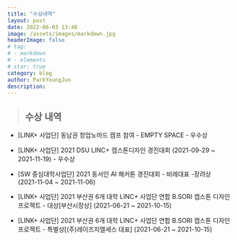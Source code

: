 ```yaml
---
title: "수상내역"
layout: post
date: 2022-06-03 13:48
image: /assets/images/markdown.jpg
headerImage: false
# tag:
# - markdown
# - elements
# star: true
category: blog
author: ParkYoungJun
description:
---
```

> ## 수상 내역 

 - [LINK+ 사업단] 동남권 창업노마드 캠프 참여 - EMPTY SPACE - 우수상   

 - [LINK+ 사업단] 2021 DSU LINC+ 캡스톤디자인 경진대회 (2021-09-29 ~ 2021-11-19) - 우수상   
 
 - [SW 중심대학사업단] 2021 동서인 AI 해커톤 경진대회 - 비례대표 -장려상 (2021-11-04 ~ 2021-11-06)

 - [LINK+ 사업단] 2021 부산권 6개 대학 LINC+ 사업단 연합 B.SORI 캡스톤 디자인 프로젝트  - 대상[부산시장상] (2021-06-21 ~ 2021-10-15)     

 - [LINK+ 사업단] 2021 부산권 6개 대학 LINC+ 사업단 연합 B.SORI 캡스톤 디자인 프로젝트  - 특별상[(주)레이즈지엘세스 대표] (2021-06-21 ~ 2021-10-15)   